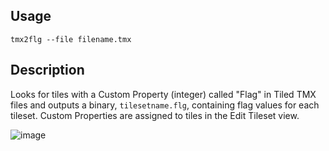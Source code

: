 ## Usage

`tmx2flg --file filename.tmx`

## Description
Looks for tiles with a Custom Property (integer) called "Flag" in Tiled TMX files and outputs a binary, `tilesetname.flg`, containing flag values for each tileset. Custom Properties are assigned to tiles in the Edit Tileset view.

![image](https://user-images.githubusercontent.com/40728628/220176803-334239f6-5344-48b3-a024-d00b03f5ca15.png)
